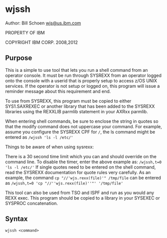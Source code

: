# wjssh

Author: Bill Schoen  <wjs@us.ibm.com>

PROPERTY OF IBM

COPYRIGHT IBM CORP. 2008,2012

## Purpose

This is a simple to use tool that lets you run a shell command from an
operator console.  It must be run through SYSREXX from an operator
logged onto the console with a userid that is properly setup to access
z/OS UNIX services.  If the operator is not setup or logged on, this
program will issue a reminder message about this requirement and end.

To use from SYSREXX, this program must be copied to either
SYS1.SAXREXEC or another library that has been added to the SYSREXX
libraries using the REXXLIB parmlib statement in your AXRxx parmlib.

When entering shell commands, be sure to enclose the string in quotes so
that the modify command does not uppercase your command.  For example,
assume you configure the SYSREXX CPF for `/`, the ls command might be entered as
`/wjssh 'ls -l /etc/'`

Things to be aware of when using sysrexx:

There is a 30 second time limit which you can and should override
on the command line.  To disable the timer, enter the above example
as:  `/wjssh,t=0 'ls -l /etc/'`
If single quotes need to be entered on the shell command, read the
SYSREXX documentation for quote rules very carefully.
As an example, the command `cp "//'wjs.rexx(file)'" /tmp/file`
can be entered as `/wjssh,t=0 'cp "//''wjs.rexx(file)''"' '/tmp/file'`

This tool can also be used from TSO and ISPF and run as you would any
REXX exec.  This program should be copied to a library in your SYSEXEC
or SYSPROC concatenation.

## Syntax

`wjssh <command>`

